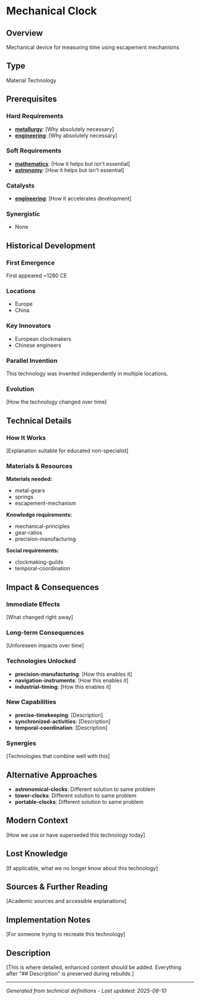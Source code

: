 # Mechanical Clock

## Overview
Mechanical device for measuring time using escapement mechanisms

## Type
Material Technology

## Prerequisites

### Hard Requirements
- **[metallurgy](../metallurgy/README.md)**: [Why absolutely necessary]
- **[engineering](../engineering/README.md)**: [Why absolutely necessary]

### Soft Requirements
- **[mathematics](../mathematics/README.md)**: [How it helps but isn't essential]
- **[astronomy](../astronomy/README.md)**: [How it helps but isn't essential]

### Catalysts
- **[engineering](../engineering/README.md)**: [How it accelerates development]

### Synergistic
- None

## Historical Development

### First Emergence
First appeared ~1280 CE

### Locations
- Europe
- China

### Key Innovators
- European clockmakers
- Chinese engineers

### Parallel Invention
This technology was invented independently in multiple locations.

### Evolution
[How the technology changed over time]

## Technical Details

### How It Works
[Explanation suitable for educated non-specialist]

### Materials & Resources
**Materials needed:**
- metal-gears
- springs
- escapement-mechanism


**Knowledge requirements:**
- mechanical-principles
- gear-ratios
- precision-manufacturing


**Social requirements:**
- clockmaking-guilds
- temporal-coordination

## Impact & Consequences

### Immediate Effects
[What changed right away]

### Long-term Consequences
[Unforeseen impacts over time]

### Technologies Unlocked
- **precision-manufacturing**: [How this enables it]
- **navigation-instruments**: [How this enables it]
- **industrial-timing**: [How this enables it]

### New Capabilities
- **precise-timekeeping**: [Description]
- **synchronized-activities**: [Description]
- **temporal-coordination**: [Description]

### Synergies
[Technologies that combine well with this]

## Alternative Approaches
- **astronomical-clocks**: Different solution to same problem
- **tower-clocks**: Different solution to same problem
- **portable-clocks**: Different solution to same problem

## Modern Context
[How we use or have superseded this technology today]

## Lost Knowledge
[If applicable, what we no longer know about this technology]

## Sources & Further Reading
[Academic sources and accessible explanations]

## Implementation Notes
[For someone trying to recreate this technology]

## Description










[This is where detailed, enhanced content should be added. Everything after "## Description" is preserved during rebuilds.]

---
*Generated from technical definitions - Last updated: 2025-08-10*
